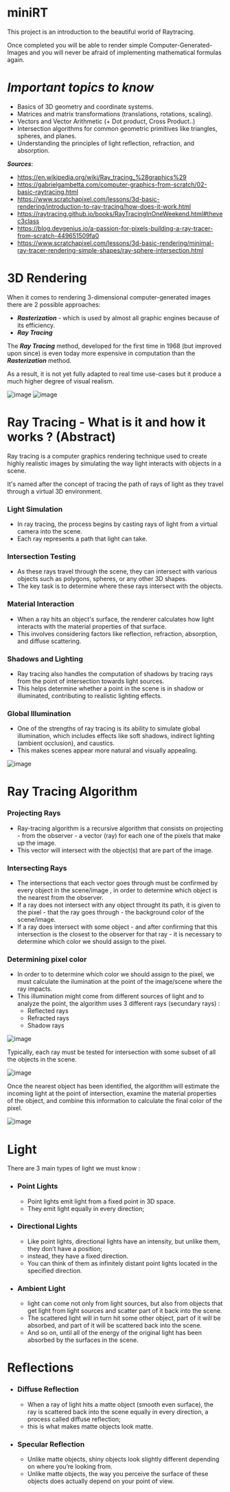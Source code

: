 # miniRT
This project is an introduction to the beautiful world of Raytracing. 

Once completed you will be able to render simple Computer-Generated-Images and you will never be afraid of implementing mathematical formulas again.

# ***Important topics to know***

- Basics of 3D geometry and coordinate systems.
- Matrices and matrix transformations (translations, rotations, scaling).
- Vectors and Vector Arithmetic (+ Dot product, Cross Product..)
- Intersection algorithms for common geometric primitives like triangles, spheres, and planes.
- Understanding the principles of light reflection, refraction, and absorption.



***Sources***:
- https://en.wikipedia.org/wiki/Ray_tracing_%28graphics%29
- https://gabrielgambetta.com/computer-graphics-from-scratch/02-basic-raytracing.html
- https://www.scratchapixel.com/lessons/3d-basic-rendering/introduction-to-ray-tracing/how-does-it-work.html
- https://raytracing.github.io/books/RayTracingInOneWeekend.html#thevec3class
- https://blog.devgenius.io/a-passion-for-pixels-building-a-ray-tracer-from-scratch-449651509fa0
- https://www.scratchapixel.com/lessons/3d-basic-rendering/minimal-ray-tracer-rendering-simple-shapes/ray-sphere-intersection.html

# 3D Rendering

When it comes to rendering 3-dimensional computer-generated images there are 2 possible approaches: 

- ***Rasterization*** - which is used by almost all graphic engines because of its efficiency.
- ***Ray Tracing***

The ***Ray Tracing*** method, developed for the first time in 1968 (but improved upon since) is even today more expensive in computation than the ***Rasterization*** method.

As a result, it is not yet fully adapted to real time use-cases but it produce a much higher degree of visual realism.

![image](https://github.com/izzypt/miniRT/assets/73948790/8ed19e66-40b5-4356-9f67-d39e60655934) ![image](https://github.com/izzypt/miniRT/assets/73948790/77aee78c-ecaf-4238-9dae-c91bba650d19)

# Ray Tracing - What is it and how it works ? (Abstract)

Ray tracing is a computer graphics rendering technique used to create highly realistic images by simulating the way light interacts with objects in a scene. 

It's named after the concept of tracing the path of rays of light as they travel through a virtual 3D environment. 

### Light Simulation

 - In ray tracing, the process begins by casting rays of light from a virtual camera into the scene.
 - Each ray represents a path that light can take.

### Intersection Testing
  -  As these rays travel through the scene, they can intersect with various objects such as polygons, spheres, or any other 3D shapes.
  -  The key task is to determine where these rays intersect with the objects.
    
### Material Interaction
  - When a ray hits an object's surface, the renderer calculates how light interacts with the material properties of that surface.
  - This involves considering factors like reflection, refraction, absorption, and diffuse scattering.

### Shadows and Lighting
  - Ray tracing also handles the computation of shadows by tracing rays from the point of intersection towards light sources.
  - This helps determine whether a point in the scene is in shadow or illuminated, contributing to realistic lighting effects.
### Global Illumination 
  - One of the strengths of ray tracing is its ability to simulate global illumination, which includes effects like soft shadows, indirect lighting (ambient occlusion), and caustics.
  - This makes scenes appear more natural and visually appealing.

![image](https://github.com/izzypt/miniRT/assets/73948790/be2110b7-6191-4b77-9a63-f5468395000a)

# Ray Tracing Algorithm

### Projecting Rays
- Ray-tracing algorithm is a recursive algorithm that consists on projecting - from the observer - a vector (ray) for each one of the pixels that make up the image.
- This vector will intersect with the object(s) that are part of the image.
### Intersecting Rays
- The intersections that each vector goes through must be confirmed by every object in the scene/image , in order to determine which object is the nearest from the observer.
- If a ray does not intersect with any object throught its path, it is given to the pixel - that the ray goes through - the background color of the scene/image.
- If a ray does intersect with some object - and after confirming that this intersection is the closest to the observer for that ray - it is necessary to determine which color we should assign to the pixel.
### Determining pixel color
- In order to to determine which color we should assign to the pixel, we must calculate the ilumination at the point of the image/scene where the ray impacts.
- This illumination might come from different sources of light and to analyze the point, the algorithm uses 3 different rays (secundary rays) :
  - Reflected rays
  - Refracted rays
  - Shadow rays


![image](https://github.com/izzypt/miniRT/assets/73948790/dffdb27f-9ef8-42f2-878d-b8aca84e2c5c)

Typically, each ray must be tested for intersection with some subset of all the objects in the scene.

![image](https://github.com/izzypt/miniRT/assets/73948790/07a9f03a-1009-456b-bd8f-b5511a9d3e5c)

Once the nearest object has been identified, the algorithm will estimate the incoming light at the point of intersection, examine the material properties of the object, and combine this information to calculate the final color of the pixel.

![image](https://github.com/izzypt/miniRT/assets/73948790/0fd5b4cd-69ec-4845-a11e-ab098dc302eb)

# Light

There are 3 main types of light we must know :

- ### Point Lights
  - Point lights emit light from a fixed point in 3D space.
  - They emit light equally in every direction; 
- ### Directional Lights
  - Like point lights, directional lights have an intensity, but unlike them, they don’t have a position;
  - instead, they have a fixed direction.
  - You can think of them as infinitely distant point lights located in the specified direction. 
- ### Ambient Light
  - light can come not only from light sources, but also from objects that get light from light sources and scatter part of it back into the scene.
  - The scattered light will in turn hit some other object, part of it will be absorbed, and part of it will be scattered back into the scene.
  - And so on, until all of the energy of the original light has been absorbed by the surfaces in the scene.  

# Reflections

- ### Diffuse Reflection
  - When a ray of light hits a matte object (smooth even surface), the ray is scattered back into the scene equally in every direction, a process called diffuse reflection;
  - this is what makes matte objects look matte. 
- ### Specular Reflection
  -  Unlike matte objects, shiny objects look slightly different depending on where you’re looking from.
  -  Unlike matte objects, the way you perceive the surface of these objects does actually depend on your point of view. 
